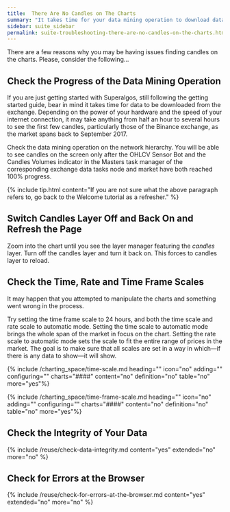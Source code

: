 ```yaml
---
title:  There Are No Candles on The Charts
summary: "It takes time for your data mining operation to download data from the exchange and process the raw data to build candles. Check the progress of your data mining operation in the network hierarchy."
sidebar: suite_sidebar
permalink: suite-troubleshooting-there-are-no-candles-on-the-charts.html
---
```


There are a few reasons why you may be having issues finding candles on the charts. Please, consider the following...

## Check the Progress of the Data Mining Operation

If you are just getting started with Superalgos, still following the getting started guide, bear in mind it takes time for data to be downloaded from the exchange. Depending on the power of your hardware and the speed of your internet connection, it may take anything from half an hour to several hours to see the first few candles, particularly those of the Binance exchange, as the market spans back to September 2017.

Check the data mining operation on the network hierarchy. You will be able to see candles on the screen only after the OHLCV Sensor Bot and the Candles Volumes indicator in the Masters task manager of the corresponding exchange data tasks node and market have both reached 100% progress.

{% include tip.html content="If you are not sure what the above paragraph refers to, go back to the Welcome tutorial as a refresher." %}

## Switch Candles Layer Off and Back On and Refresh the Page

Zoom into the chart until you see the layer manager featuring the *candles* layer. Turn off the candles layer and turn it back on. This forces to candles layer to reload.

## Check the Time, Rate and Time Frame Scales

It may happen that you attempted to manipulate the charts and something went wrong in the process.

Try setting the time frame scale to 24 hours, and both the time scale and rate scale to automatic mode. Setting the time scale to automatic mode brings the whole span of the market in focus on the chart. Setting the rate scale to automatic mode sets the scale to fit the entire range of prices in the market. The goal is to make sure that all scales are set in a way in which&mdash;if there is any data to show&mdash;it will show.

{% include /charting_space/time-scale.md heading="" icon="no" adding="" configuring="" charts="####" content="no" definition="no" table="no" more="yes"%}

{% include /charting_space/time-frame-scale.md heading="" icon="no" adding="" configuring="" charts="####" content="no" definition="no" table="no" more="yes"%}

## Check the Integrity of Your Data

{% include /reuse/check-data-integrity.md content="yes" extended="no" more="no" %}

## Check for Errors at the Browser

{% include /reuse/check-for-errors-at-the-browser.md content="yes" extended="no" more="no" %}